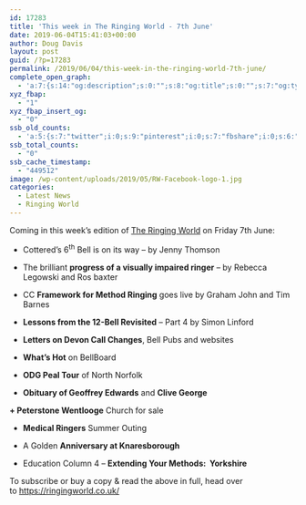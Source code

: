 ```yaml
---
id: 17283
title: 'This week in The Ringing World - 7th June'
date: 2019-06-04T15:41:03+00:00
author: Doug Davis
layout: post
guid: /?p=17283
permalink: /2019/06/04/this-week-in-the-ringing-world-7th-june/
complete_open_graph:
  - 'a:7:{s:14:"og:description";s:0:"";s:8:"og:title";s:0:"";s:7:"og:type";s:0:"";s:12:"twitter:card";s:7:"summary";s:15:"twitter:creator";s:0:"";s:19:"twitter:description";s:0:"";s:8:"og:image";s:5:"17238";}'
xyz_fbap:
  - "1"
xyz_fbap_insert_og:
  - "0"
ssb_old_counts:
  - 'a:5:{s:7:"twitter";i:0;s:9:"pinterest";i:0;s:7:"fbshare";i:0;s:6:"reddit";i:0;s:6:"tumblr";N;}'
ssb_total_counts:
  - "0"
ssb_cache_timestamp:
  - "449512"
image: /wp-content/uploads/2019/05/RW-Facebook-logo-1.jpg
categories:
  - Latest News
  - Ringing World
---
```

Coming in this week’s edition of <a href="https://www.ringingworld.co.uk/" target="_blank" rel="noopener noreferrer">The Ringing World</a> on Friday 7th June:

+ Cottered’s 6<sup>th</sup> Bell is on its way – by Jenny Thomson

+ The brilliant **progress of a visually impaired ringer** – by Rebecca Legowski and Ros baxter

+ CC **Framework for Method Ringing** goes live by Graham John and Tim Barnes

+ **Lessons from the 12-Bell Revisited** – Part 4 by Simon Linford

+ **Letters on Devon Call Changes**, Bell Pubs and websites

+ **What’s Hot** on BellBoard

+ **ODG Peal Tour** of North Norfolk

+ **Obituary of Geoffrey Edwards** and **Clive George**

**+ Peterstone Wentlooge** Church for sale

+ **Medical Ringers** Summer Outing

+ A Golden **Anniversary at Knaresborough**

+ Education Column 4 – **Extending Your Methods:  Yorkshire**

To subscribe or buy a copy & read the above in full, head over to <a href="https://ringingworld.co.uk/" target="_blank" rel="noopener noreferrer">https://ringingworld.co.uk/</a>
